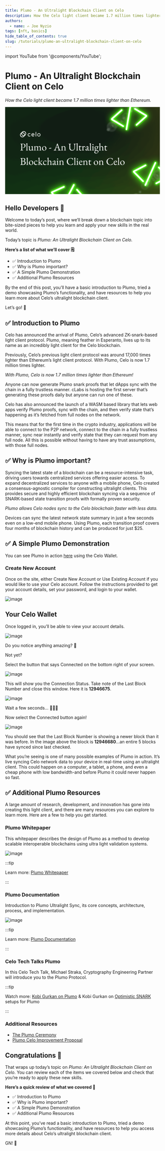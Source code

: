```yaml
---
title: Plumo - An Ultralight Blockchain Client on Celo
description: How the Celo light client became 1.7 million times lighter than Ethereum.
authors:
  - name: ✍️ Joe Nyzio
tags: [nft, basics]
hide_table_of_contents: true
slug: /tutorials/plumo-an-ultralight-blockchain-client-on-celo
---
```


import YouTube from '@components/YouTube';

# Plumo - An Ultralight Blockchain Client on Celo

_How the Celo light client became 1.7 million times lighter than Ethereum._

![header](../../src/data-tutorials/showcase/beginner/plumo-an-ultralight-blockchain-client-on-celo.png)

## Hello Developers 🌱

Welcome to today’s post, where we’ll break down a blockchain topic into bite-sized pieces to help you learn and apply your new skills in the real world.

Today’s topic is _Plumo: An Ultralight Blockchain Client on Celo._

**Here’s a list of what we’ll cover 🗒**

- ✅ Introduction to Plumo
- ✅ Why is Plumo important?
- ✅ A Simple Plumo Demonstration
- ✅ Additional Plumo Resources

By the end of this post, you’ll have a basic introduction to Plumo, tried a demo showcasing Plumo’s functionality, and have resources to help you learn more about Celo’s ultralight blockchain client.

Let’s go! 🚀

## ✅ Introduction to Plumo

Celo has announced the arrival of Plumo, Celo’s advanced ZK-snark-based light client protocol. Plumo, meaning feather in Esperanto, lives up to its name as an incredibly light client for the Celo blockchain.

Previously, Celo’s previous light client protocol was around 17,000 times lighter than Ethereum’s light client protocol. With Plumo, Celo is now 1.7 million times lighter.

_With Plumo, Celo is now 1.7 million times lighter than Ethereum!_

Anyone can now generate Plumo snark proofs that let dApps sync with the chain in a fully trustless manner. cLabs is hosting the first server that’s generating these proofs daily but anyone can run one of these.

Celo has also announced the launch of a WASM based library that lets web apps verify Plumo proofs, sync with the chain, and then verify state that’s happening as it’s fetched from full nodes on the network.

This means that for the first time in the crypto industry, applications will be able to connect to the P2P network, connect to the chain in a fully trustless manner, sync near instantly and verify state that they can request from any full node. All this is possible without having to have any trust assumptions, with those full nodes.

## ✅ Why is Plumo important?

Syncing the latest state of a blockchain can be a resource-intensive task, driving users towards centralized services offering easier access. To expand decentralized services to anyone with a mobile phone, Celo created a consensus-agnostic compiler for constructing ultralight clients. This provides secure and highly efficient blockchain syncing via a sequence of SNARK-based state transition proofs with formally proven security.

_Plumo allows Celo nodes sync to the Celo blockchain faster with less data._

Devices can sync the latest network state summary in just a few seconds even on a low-end mobile phone. Using Plumo, each transition proof covers four months of blockchain history and can be produced for just \$25.

## ✅ A Simple Plumo Demonstration

You can see Plumo in action [here](https://clever-cobbler-57426b.netlify.app/) using the Celo Wallet.

### Create New Account

Once on the site, either Create New Account or Use Existing Account if you would like to use your Celo account. Follow the instructions provided to get your account details, set your password, and login to your wallet.

![image](images/1.png)

## Your Celo Wallet

Once logged in, you’ll be able to view your account details.

![image](images/2.png)

Do you notice anything amazing? 🤔

Not yet?

Select the button that says Connected on the bottom right of your screen.

![image](images/3.png)

This will show you the Connection Status. Take note of the Last Block Number and close this window. Here it is **12946675**.

![image](images/4.png)

Wait a few seconds… 🦗🦗🦗

Now select the Connected button again!

![image](images/5.png)

You should see that the Last Block Number is showing a newer block than it was before. In the image above the block is **12946680**…an entire 5 blocks have synced since last checked.

What you’re seeing is one of many possible examples of Plumo in action. It’s live syncing Celo network data to your device in real-time using an ultralight client. This could happen on a computer, a tablet, a phone, and even a cheap phone with low bandwidth-and before Plumo it could never happen so fast.

## ✅ Additional Plumo Resources

A large amount of research, development, and innovation has gone into creating this light client, and there are many resources you can explore to learn more. Here are a few to help you get started.

### Plumo Whitepaper

This whitepaper describes the design of Plumo as a method to develop scalable interoperable blockchains using ultra light validation systems.

![image](images/6.png)

:::tip

Learn more: [Plumo Whitepaper](https://eprint.iacr.org/2021/1361.pdf)

:::

### Plumo Documentation

Introduction to Plumo Ultralight Sync, its core concepts, architecture, process, and implementation.

![image](images/7.png)

:::tip

Learn more: [Plumo Documentation](https://docs.celo.org/celo-codebase/protocol/plumo#what-is-plumo-ultralight-sync)

:::

### Celo Tech Talks Plumo

In this Celo Tech Talk, Michael Straka, Cryptography Engineering Partner will introduce you to the Plumo Protocol.

<YouTube videoId="8KlysQOaowU"/>

:::tip

Watch more: [Kobi Gurkan on Plumo](https://www.youtube.com/watch?v=2e0XpWgFKLg) & Kobi Gurkan on [Optimistic SNARK](https://www.youtube.com/watch?v=LKbDNc-LrA4) setups for Plumo

:::

### Additional Resources

- [The Plumo Ceremony](https://medium.com/celoorg/the-plumo-ceremony-ac7649e9c8d8)
- [Plumo Celo Improvement Proposal](https://github.com/celo-org/celo-proposals/pull/41)

## Congratulations 🎉

That wraps up today’s topic on _Plumo: An Ultralight Blockchain Client on Celo_. You can review each of the items we covered below and check that you’re ready to apply these new skills.

**Here’s a quick review of what we covered 🤔**

- ✅ Introduction to Plumo
- ✅ Why is Plumo important?
- ✅ A Simple Plumo Demonstration
- ✅ Additional Plumo Resources

At this point, you’ve read a basic introduction to Plumo, tried a demo showcasing Plumo’s functionality, and have resources to help you access more details about Celo’s ultralight blockchain client.

GN! 👋
